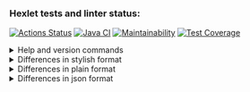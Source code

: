 ### Hexlet tests and linter status:
[![Actions Status](https://github.com/proydemte/java-project-lvl2/workflows/hexlet-check/badge.svg)](https://github.com/proydemte/java-project-lvl2/actions)
[![Java CI](https://github.com/proydemte/java-project-lvl2/actions/workflows/github_actions.yml/badge.svg)](https://github.com/proydemte/java-project-lvl2/actions)
[![Maintainability](https://api.codeclimate.com/v1/badges/2f15aa611f6dadaf8b56/maintainability)](https://codeclimate.com/github/proydemte/java-project-lvl2/maintainability)
[![Test Coverage](https://api.codeclimate.com/v1/badges/2f15aa611f6dadaf8b56/test_coverage)](https://codeclimate.com/github/proydemte/java-project-lvl2/test_coverage)
<details>
    <summary>Help and version commands</summary>

[![asciicast](https://asciinema.org/a/0ykjaqYlnDf4g7uzlzhS4TDmR.svg)](https://asciinema.org/a/0ykjaqYlnDf4g7uzlzhS4TDmR)
</details>
<details>
    <summary>Differences in stylish format</summary>

[![asciicast](https://asciinema.org/a/WaSvhK3cDwXBmbqgoHUS0aPUJ.svg)](https://asciinema.org/a/WaSvhK3cDwXBmbqgoHUS0aPUJ)
</details>
<details>
    <summary>Differences in plain format</summary>

[![asciicast](https://asciinema.org/a/5KeEdmfPl8OSfF6nfErFvNVmY.svg)](https://asciinema.org/a/5KeEdmfPl8OSfF6nfErFvNVmY)
</details>
<details>
    <summary>Differences in json format</summary>

[![asciicast](https://asciinema.org/a/UEwezwv3Yo5nYZcyAA2nNREc6.svg)](https://asciinema.org/a/UEwezwv3Yo5nYZcyAA2nNREc6)
</details>